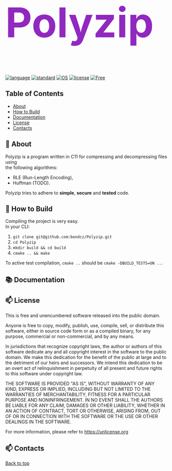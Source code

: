 <a name="top"></a>

<h1 style="color: #9128bfff; font-size: 8rem;">Polyzip</h1>

[![language](https://img.shields.io/badge/language-C-blue)]()
[![standard](https://img.shields.io/badge/C_Standard-C11-blue)]()
[![OS](https://img.shields.io/badge/OS-linux,_windows-blue)]()
[![license](https://img.shields.io/badge/license-Unlicense-brightbreen)]()
[![Free](https://img.shields.io/badge/free-brightgreen)](#-license)

## Table of Contents
- [About](#-about)
- [How to Build](#-how-to-build)
- [Documentation](#-documentation)
- [License](#-license)
- [Contacts](#-contacts)

## 🚀 About

Polyzip is a program written in C11 for compressing and decompressing files using  
the following algorithms:

- RLE (Run-Length Encoding),
- Huffman (TODO).

Polyzip tries to adhere to **simple**, **secure** and **tested** code.

## 🔨 How to Build

Compiling the project is very easy.  
In your CLI:

1. `git clone git@github.com:bendcz/Polyzip.git`
2. `cd Polyzip`
3. `mkdir build && cd build`
4. `cmake .. && make`

To active test compilation, `cmake ..` should be `cmake -DBUILD_TESTS=ON ..`.

## 📚 Documentation

## 📫 License

This is free and unencumbered software released into the public domain.

Anyone is free to copy, modify, publish, use, compile, sell, or
distribute this software, either in source code form or as a compiled
binary, for any purpose, commercial or non-commercial, and by any
means.

In jurisdictions that recognize copyright laws, the author or authors
of this software dedicate any and all copyright interest in the
software to the public domain. We make this dedication for the benefit
of the public at large and to the detriment of our heirs and
successors. We intend this dedication to be an overt act of
relinquishment in perpetuity of all present and future rights to this
software under copyright law.

THE SOFTWARE IS PROVIDED "AS IS", WITHOUT WARRANTY OF ANY KIND,
EXPRESS OR IMPLIED, INCLUDING BUT NOT LIMITED TO THE WARRANTIES OF
MERCHANTABILITY, FITNESS FOR A PARTICULAR PURPOSE AND NONINFRINGEMENT.
IN NO EVENT SHALL THE AUTHORS BE LIABLE FOR ANY CLAIM, DAMAGES OR
OTHER LIABILITY, WHETHER IN AN ACTION OF CONTRACT, TORT OR OTHERWISE,
ARISING FROM, OUT OF OR IN CONNECTION WITH THE SOFTWARE OR THE USE OR
OTHER DEALINGS IN THE SOFTWARE.

For more information, please refer to <https://unlicense.org>

## 📫 Contacts

[Back to top](#top)